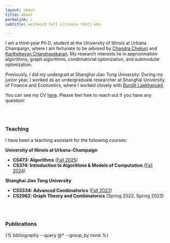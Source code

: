 ```yaml
---
layout: about
title: about
permalink: /
subtitle: weihaoz3 [at] illinois [dot] edu

---
```


I am a third-year Ph.D. student at the University of Illinois at Urbana Champaign, where I am fortunate to be advised by [Chandra Chekuri](https://chekuri.cs.illinois.edu/) and [Karthekeyan Chandrasekaran](https://karthik.ise.illinois.edu/). My research interests lie in approximation algorithms, graph algorithms, combinatorial optimization, and submodular optimization.

Previously, I did my undergrad at Shanghai Jiao Tong University. During my junior year, I worked as an undergraduate researcher at Shanghai University of Finance and Economics, where I worked closely with [Bundit Laekhanukit](https://bundit-lae.me/).

You can see my CV [here](/assets/pdf/WeihaoZhu_CV.pdf). Please feel free to reach out if you have any question!

<br><br>

### Teaching

I have been a teaching assistant for the following courses:

**University of Illinois at Urbana-Champaign**  
- **CS473: Algorithms** ([Fall 2025](https://courses.grainger.illinois.edu/cs473/fa2025/)) 
- **CS374: Introduction to Algorithms \& Models of Computation** ([Fall 2024](https://courses.grainger.illinois.edu/cs374al1/fa2024/index.html))   

**Shanghai Jiao Tong University**  
- **CS3334: Advanced Combinatorics** ([Fall 2022](https://jhc.sjtu.edu.cn/~kuanyang/teaching/CS3334/))
- **CS2962: Graph Theory and Combinatorics** (Spring 2022, Spring 2023)  

<br><br>

### Publications

<div class="publications">
  {% bibliography --query @* --group_by none %}
</div>